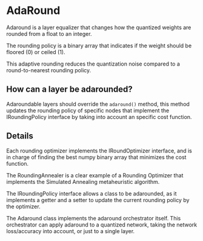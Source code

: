 # AdaRound

Adaround is a layer equalizer that changes how the quantized weights are rounded from a float to an integer. 

The rounding policy is a binary array that indicates if the weight should be floored (0) or ceiled (1). 

This adaptive rounding reduces the quantization noise compared to a round-to-nearest rounding policy.

## How can a layer be adarounded?

Adaroundable layers should override the ```adaround()``` method, this method updates the rounding policy of specific nodes that implement the IRoundingPolicy interface by taking into account an specific cost function. 


## Details

Each rounding optimizer implements the IRoundOptimizer interface, and is in charge of finding the best numpy binary array that minimizes the cost function.

The RoundingAnnealer is a clear example of a Rounding Optimizer that implements the Simulated Annealing metaheuristic algorithm. 


The IRoundingPolicy interface allows a class to be adarounded, as it implements a getter and a setter to update the current rounding policy by the optimizer.

The Adaround class implements the adaround orchestrator itself. This orchestrator can apply adaround to a quantized network, taking the network loss/accuracy into account, or just to a single layer. 
